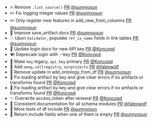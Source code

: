 - 🔥 Remove `.list_source()` [PR](https://github.com/laminlabs/lamindb/pull/2058) [@sunnyosun](https://github.com/sunnyosun)
- ✏️ Fix logging integer values [PR](https://github.com/laminlabs/lamindb/pull/2056) [@sunnyosun](https://github.com/sunnyosun)
- ✏️ Only register new features in add_new_from_columns [PR](https://github.com/laminlabs/lamindb/pull/2057) [@sunnyosun](https://github.com/sunnyosun)
- 📝 Improve save_artifact docs [PR](https://github.com/laminlabs/lamindb/pull/2055) [@sunnyosun](https://github.com/sunnyosun)
- ✨ Upon `Validator`, populate `ref_is_name` fields in link tables [PR](https://github.com/laminlabs/lamindb/pull/2053) [@sunnyosun](https://github.com/sunnyosun)
- 📝 Update login docs for new API key [PR](https://github.com/laminlabs/lamindb/pull/2054) [@Koncopd](https://github.com/Koncopd)
- 🔊 Deprecate login with --key [PR](https://github.com/laminlabs/lamin-cli/pull/92) [@Koncopd](https://github.com/Koncopd)
- 📝 Make `key` legacy, `api_key` primary [PR](https://github.com/laminlabs/lamindb-setup/pull/886) [@Koncopd](https://github.com/Koncopd)
- 🍱 Add `omop`, `cellregistry`, `ourprojects` [PR](https://github.com/laminlabs/lamindb/pull/2049) [@falexwolf](https://github.com/falexwolf)
- 🎨 Remove update in add_ontology_from_df [PR](https://github.com/laminlabs/lamindb/pull/2051) [@sunnyosun](https://github.com/sunnyosun)
- 🐛 Fix loading artifact by key and give clear errors if no artifacts or transforms found [PR](https://github.com/laminlabs/lamindb/pull/2050) [@Koncopd](https://github.com/Koncopd)
- 🐛 Fix loading artifact by key and give clear errors if no artifacts or transforms found [PR](https://github.com/laminlabs/lamin-cli/pull/91) [@Koncopd](https://github.com/Koncopd)
- ✨ Overwrite access_token after renewal [PR](https://github.com/laminlabs/lamindb-setup/pull/885) [@Koncopd](https://github.com/Koncopd)
- 📝 Consistent documentation for all schema modules [PR](https://github.com/laminlabs/lamindb/pull/2047) [@falexwolf](https://github.com/falexwolf)
- 🧪 More tests of df include [PR](https://github.com/laminlabs/lamindb/pull/2045) [@sunnyosun](https://github.com/sunnyosun)
- 🐛 Return include fields when one of them is empty [PR](https://github.com/laminlabs/lamindb/pull/2044) [@sunnyosun](https://github.com/sunnyosun)
